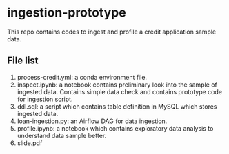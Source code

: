 # ingestion-prototype

This repo contains codes to ingest and profile a credit application sample data. 

## File list
1. process-credit.yml: a conda environment file.
2. inspect.ipynb: a notebook contains preliminary look into the sample of ingested data. Contains simple data check and contains prototype code for ingestion script.
3. ddl.sql: a script which contains table definition in MySQL which stores ingested data.
4. loan-ingestion.py: an Airflow DAG for data ingestion.
5. profile.ipynb: a notebook which contains exploratory data analysis to understand data sample better.
6. slide.pdf